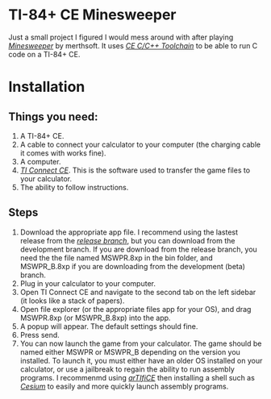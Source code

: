 # TI-84+ CE Minesweeper
Just a small project I figured I would mess around with after playing *[Minesweeper](https://www.ti84calcwiz.com/ti84plusce-games/#:~:text=Download!-,Minesweeper,-Author%3A%20merthsoft%0AThe)* by merthsoft. It uses *[CE C/C++ Toolchain](https://github.com/CE-Programming/toolchain)* to be able to run C code on a TI-84+ CE.

# Installation
## Things you need:
1. A TI-84+ CE.
2. A cable to connect your calculator to your computer (the charging cable it comes with works fine).
3. A computer.
4. *[TI Connect CE](https://education.ti.com/en/product-resources/ti-connect-ce-get-the-right-version#:~:text=your%20graphing%20calculator.-,TI%20Connect%E2%84%A2%20CE%20software,-Computer%20software%20for)*. This is the software used to transfer the game files to your calculator.
5. The ability to follow instructions.

## Steps
1. Download the appropriate app file. I recommend using the lastest release from the *[release branch](https://github.com/TechnoTurtle7/TI84PlusCE_Minesweeper/tree/release)*, but you can download from the development branch. If you are download from the release branch, you need the the file named MSWPR.8xp in the bin folder, and MSWPR_B.8xp if you are downloading from the development (beta) branch.
2. Plug in your calculator to your computer.
3. Open TI Connect CE and navigate to the second tab on the left sidebar (it looks like a stack of papers).
4. Open file explorer (or the appropriate files app for your OS), and drag MSWPR.8xp (or MSWPR_B.8xp) into the app.
5. A popup will appear. The default settings should fine.
6. Press send.
7. You can now launch the game from your calculator. The game should be named either MSWPR or MSWPR_B depending on the version you installed. To launch it, you must either have an older OS installed on your calculator, or use a jailbreak to regain the ability to run assembly programs. I recommenmd using *[arTIfiCE](https://yvantt.github.io/arTIfiCE/)* then installing a shell such as *[Cesium](https://github.com/mateoconlechuga/cesium/releases)* to easily and more quickly launch assembly programs.